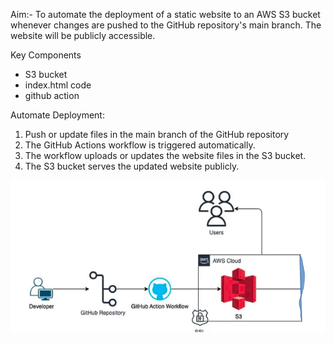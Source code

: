 Aim:- To automate the deployment of a static website to an AWS S3 bucket whenever changes are pushed to the GitHub repository's main branch. The website will be publicly accessible.

Key Components
- S3 bucket
- index.html code
- github action

Automate Deployment:
1. Push or update files in the main branch of the GitHub repository 
2. The GitHub Actions workflow is triggered automatically.
3. The workflow uploads or updates the website files in the S3 bucket.
4. The S3 bucket serves the updated website publicly.


![Alt Text](/website-CICD.png)

